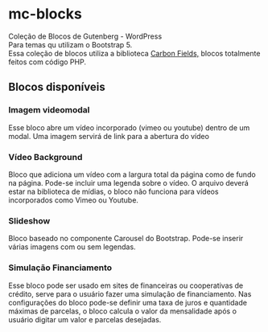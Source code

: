 # mc-blocks
Coleção de Blocos de Gutenberg - WordPress<br>
Para temas qu utilizam o Bootstrap 5.<br>
Essa coleção de blocos utiliza a biblioteca <a href="https://carbonfields.net/" target="_blank">Carbon Fields,</a> blocos totalmente feitos com código PHP.

## Blocos disponíveis

### Imagem videomodal
Esse bloco abre um vídeo incorporado (vimeo ou youtube) dentro de um modal.
Uma imagem servirá de link para a abertura do vídeo

### Vídeo Background
Bloco que adiciona um vídeo com a largura total da página como de fundo na página.
Pode-se incluir uma legenda sobre o vídeo. O arquivo deverá estar na biblioteca de mídias, o bloco não funciona para vídeos incorporados como Vimeo ou Youtube.

### Slideshow
Bloco baseado no componente Carousel do Bootstrap. Pode-se inserir várias imagens com ou sem legendas.

### Simulação Financiamento
Esse bloco pode ser usado em sites de financeiras ou cooperativas de crédito, serve para o usuário fazer uma simulação de financiamento. Nas configurações do bloco pode-se definir uma taxa de juros e quantidade máximas de parcelas, o bloco calcula o valor da mensalidade após o usuário digitar um valor e parcelas desejadas.
